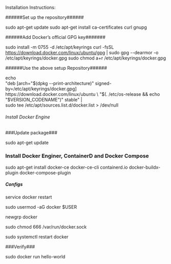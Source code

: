 Installation Instructions:



######Set up the repository######

sudo apt-get update
sudo apt-get install ca-certificates curl gnupg

######Add Docker’s official GPG key#######

sudo install -m 0755 -d /etc/apt/keyrings
curl -fsSL https://download.docker.com/linux/ubuntu/gpg | sudo gpg --dearmor -o /etc/apt/keyrings/docker.gpg
sudo chmod a+r /etc/apt/keyrings/docker.gpg


######Use the above setup Repository######

echo \
  "deb [arch="$(dpkg --print-architecture)" signed-by=/etc/apt/keyrings/docker.gpg] https://download.docker.com/linux/ubuntu \
  "$(. /etc/os-release && echo "$VERSION_CODENAME")" stable" | \
  sudo tee /etc/apt/sources.list.d/docker.list > /dev/null
  
###### Install Docker Engine #######

###Update package###

sudo apt-get update

### Install Docker Enginer, ContainerD and Docker Compose ###

sudo apt-get install docker-ce docker-ce-cli containerd.io docker-buildx-plugin docker-compose-plugin

##### Configs ######

service docker restart

sudo usermod -aG docker $USER

newgrp docker

sudo chmod 666 /var/run/docker.sock

sudo systemctl restart docker 


###Verify###

sudo docker run hello-world


